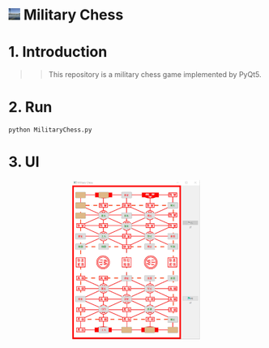 [<img height="23" src="https://github.com/lh9171338/Outline/blob/master/icon.jpg"/>](https://github.com/lh9171338/Outline) Military Chess
===

# 1. Introduction
>>This repository is a military chess game implemented by PyQt5.

# 2. Run
```shell
python MilitaryChess.py
```

# 3. UI
<p align="center">
    <img width="50%" src="image/UI.png"/>
</p> 
